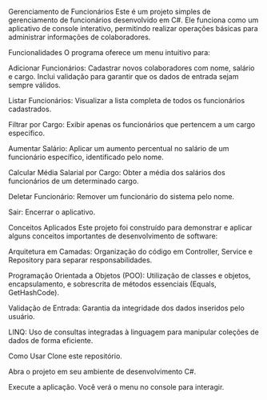 Gerenciamento de Funcionários
Este é um projeto simples de gerenciamento de funcionários desenvolvido em C#. Ele funciona como um aplicativo de console interativo, permitindo realizar operações básicas para administrar informações de colaboradores.

Funcionalidades
O programa oferece um menu intuitivo para:

Adicionar Funcionários: Cadastrar novos colaboradores com nome, salário e cargo. Inclui validação para garantir que os dados de entrada sejam sempre válidos.

Listar Funcionários: Visualizar a lista completa de todos os funcionários cadastrados.

Filtrar por Cargo: Exibir apenas os funcionários que pertencem a um cargo específico.

Aumentar Salário: Aplicar um aumento percentual no salário de um funcionário específico, identificado pelo nome.

Calcular Média Salarial por Cargo: Obter a média dos salários dos funcionários de um determinado cargo.

Deletar Funcionário: Remover um funcionário do sistema pelo nome.

Sair: Encerrar o aplicativo.

Conceitos Aplicados
Este projeto foi construído para demonstrar e aplicar alguns conceitos importantes de desenvolvimento de software:

Arquitetura em Camadas: Organização do código em Controller, Service e Repository para separar responsabilidades.

Programação Orientada a Objetos (POO): Utilização de classes e objetos, encapsulamento, e sobrescrita de métodos essenciais (Equals, GetHashCode).

Validação de Entrada: Garantia da integridade dos dados inseridos pelo usuário.

LINQ: Uso de consultas integradas à linguagem para manipular coleções de dados de forma eficiente.

Como Usar
Clone este repositório.

Abra o projeto em seu ambiente de desenvolvimento C#.

Execute a aplicação. Você verá o menu no console para interagir.
